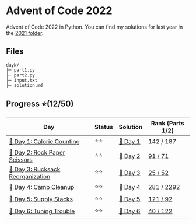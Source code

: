 # Advent of Code 2022
Advent of Code 2022 in Python. You can find my solutions for last year in the [2021 folder](/2021/README.md).

## Files
```
dayN/
├─ part1.py
├─ part2.py
├─ input.txt
├─ solution.md
```

## Progress ⭐(12/50)
| Day                                    | Status   | Solution                           | Rank (Parts 1/2)       |
| -----------                           | ---------| --------                            | ---------   |
| [🎄 Day 1: Calorie Counting](2022/day1)       | ⭐⭐    | [🎯 Day 1](2022/day1/solution.md)   | 142 / 187  |
| [🎄 Day 2: Rock Paper Scissors](2022/day2)    | ⭐⭐    | [🎯 Day 2](2022/day2/solution.md)   | [91 / 71](https://adventofcode.com/2022/leaderboard/day/2)  |
| [🎄 Day 3: Rucksack Reorganization](2022/day3) | ⭐⭐    | [🎯 Day 3](2022/day3/solution.md)  | [ 25 / 52](https://adventofcode.com/2022/leaderboard/day/3)  |
| [🎄 Day 4: Camp Cleanup](2022/day4) | ⭐⭐    | [🎯 Day 4](2022/day4/solution.md)  | 281 / 2292  |
| [🎄 Day 5: Supply Stacks](2022/day5) | ⭐⭐    | [🎯 Day 5](2022/day5/solution.md)  | [121 / 92](https://adventofcode.com/2022/leaderboard/day/5)  |
| [🎄 Day 6: Tuning Trouble](2022/day6) | ⭐⭐    | [🎯 Day 6](2022/day6/solution.md)  | [40 / 122](https://adventofcode.com/2022/leaderboard/day/6)  |

